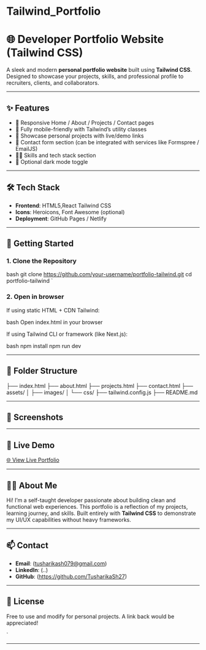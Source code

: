 # Tailwind_Portfolio

# 🌐 Developer Portfolio Website (Tailwind CSS)

A sleek and modern **personal portfolio website** built using **Tailwind CSS**. Designed to showcase your projects, skills, and professional profile to recruiters, clients, and collaborators.

---

## ✨ Features

- 👋 Responsive Home / About / Projects / Contact pages
- 📱 Fully mobile-friendly with Tailwind’s utility classes
- 💼 Showcase personal projects with live/demo links
- 📧 Contact form section (can be integrated with services like Formspree / EmailJS)
- 🧑‍💻 Skills and tech stack section
- 🌙 Optional dark mode toggle

---

## 🛠️ Tech Stack

- **Frontend**: HTML5,React Tailwind CSS
- **Icons**: Heroicons, Font Awesome (optional)
- **Deployment**: GitHub Pages / Netlify

---

## 🚀 Getting Started

### 1. Clone the Repository

bash
git clone https://github.com/your-username/portfolio-tailwind.git
cd portfolio-tailwind
`

### 2. Open in browser

If using static HTML + CDN Tailwind:

bash
Open index.html in your browser


If using Tailwind CLI or framework (like Next.js):

bash
npm install
npm run dev


---

## 📁 Folder Structure


├── index.html
├── about.html
├── projects.html
├── contact.html
├── assets/
│   ├── images/
│   └── css/
├── tailwind.config.js
├── README.md


---

## 🧪 Screenshots



---

## 🔗 Live Demo

[🌐 View Live Portfolio](...)

---

## 🙋‍♂️ About Me

Hi! I’m a self-taught developer passionate about building clean and functional web experiences. This portfolio is a reflection of my projects, learning journey, and skills. Built entirely with **Tailwind CSS** to demonstrate my UI/UX capabilities without heavy frameworks.

---

## 📫 Contact

* **Email**: (tusharikash079@gmail.com)
* **LinkedIn**: (..)
* **GitHub**: (https://github.com/TusharikaSh27)

---

## 📜 License

Free to use and modify for personal projects. A link back would be appreciated!

`

---

